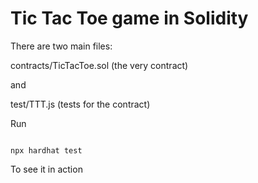 # Tic Tac Toe game in Solidity

There are two main files: 

contracts/TicTacToe.sol (the very contract)

and 

test/TTT.js (tests for the contract)

Run 

```shell

npx hardhat test
```
To see it in action
